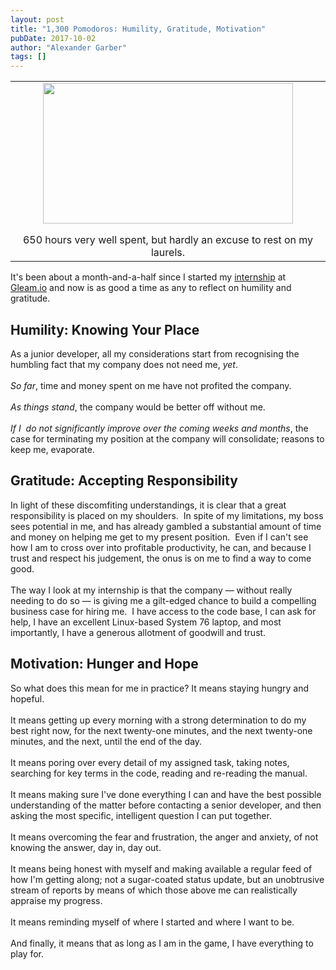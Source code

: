 ```yaml
---
layout: post
title: "1,300 Pomodoros: Humility, Gratitude, Motivation"
pubDate: 2017-10-02
author: "Alexander Garber"
tags: []
---
```


<div dir="ltr" style="text-align: left;" trbidi="on">
          <div xmlns="http://www.w3.org/1999/xhtml">
            <table align="center" cellpadding="0" cellspacing="0" class="tr-caption-container" style="margin-left: auto; margin-right: auto; text-align: center;">
              <tbody>
                <tr>
                  <td style="text-align: center;"><a href="https://lh3.googleusercontent.com/-v5NqF6yo_3c/WdFxcn-IB0I/AAAAAAAAUyo/ZWkz7jZACPIrjiy27VK5KICFxButG5QagCHMYCw/s2560/%255BUNSET%255D" onblur="try {parent.deselectBloggerImageGracefully();} catch(e) {}" style="margin-left: auto; margin-right: auto;"><img border="0" height="225" src="https://lh3.googleusercontent.com/-v5NqF6yo_3c/WdFxcn-IB0I/AAAAAAAAUyo/ZWkz7jZACPIrjiy27VK5KICFxButG5QagCHMYCw/s400/%255BUNSET%255D" style="display: block; margin: 0px auto 10px; text-align: center;" width="400"></a></td>
                </tr>
                <tr>
                  <td class="tr-caption" style="text-align: center;">650 hours very well spent, but hardly an excuse to rest on my laurels.</td>
                </tr>
              </tbody>
            </table>It's been about a month-and-a-half since I started my <a href="https://www.linkedin.com/feed/update/urn:li:activity:6300887962762780672/" target="_blank">internship</a> at <a href="http://gleam.io/">Gleam.io</a> and now is
            as good a time as any to reflect on humility and gratitude.<br>
            <h2 style="text-align: left;">Humility: Knowing Your Place</h2>
            <div>As a junior developer, all my considerations start from recognising the humbling fact that my company does not need me, <i>yet</i>.<br><br><i>So far</i>, time and money spent on me have not profited the company.<br><br><i>As
                things stand</i>, the company would be better off without me.</div>
            <div>
<br><i>If I  do not significantly improve over the coming weeks and months</i>, the case for terminating my position at the company will consolidate; reasons to keep me, evaporate.</div>
            <h2 style="text-align: left;">Gratitude: Accepting Responsibility</h2>
            <div>In light of these discomfiting understandings, it is clear that a great responsibility is placed on my shoulders.  In spite of my limitations, my boss sees potential in me, and has already gambled a substantial amount of time
              and money on helping me get to my present position.  Even if I can't see how I am to cross over into profitable productivity, he can, and because I trust and respect his judgement, the onus is on me to find a way to come good.</div>
            <div><br></div>
            <div>The way I look at my internship is that the company — without really needing to do so — is giving me a gilt-edged chance to build a compelling business case for hiring me.  I have access to the code base, I can ask for help, I
              have an excellent Linux-based System 76 laptop, and most importantly, I have a generous allotment of goodwill and trust.</div>
            <h2 style="text-align: left;">Motivation: Hunger and Hope</h2>
            <div>So what does this mean for me in practice? It means staying hungry and hopeful.</div>
            <div><br></div>
            <div>It means getting up every morning with a strong determination to do my best right now, for the next twenty-one minutes, and the next twenty-one minutes, and the next, until the end of the day.</div>
            <div><br></div>
            <div>It means poring over every detail of my assigned task, taking notes, searching for key terms in the code, reading and re-reading the manual.<br><br>It means making sure I've done everything I can and have the best possible
              understanding of the matter before contacting a senior developer, and then asking the most specific, intelligent question I can put together.<br><br>It means overcoming the fear and frustration, the anger and anxiety, of not
              knowing the answer, day in, day out.<br><br>It means being honest with myself and making available a regular feed of how I'm getting along; not a sugar-coated status update, but an unobtrusive stream of reports by means of which
              those above me can realistically appraise my progress.<br><br>It means reminding myself of where I started and where I want to be.<br><br>And finally, it means that as long as I am in the game, I have everything to play for.</div>
          </div>
        </div>

